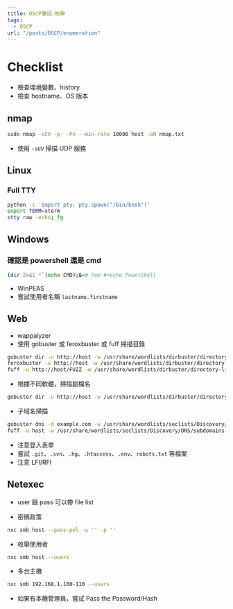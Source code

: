 ```yaml
---
title: OSCP筆記-枚舉
tags:
  - OSCP
url: "/posts/OSCP/enumeration"
---
```


# Checklist

- 檢查環境變數、history
- 檢查 hostname、OS 版本

## nmap

```sh
sudo nmap -sCV -p- -Pn --min-rate 10000 host -oN nmap.txt
```

- 使用 `-sUV` 掃描 UDP 服務

## Linux

### Full TTY

```sh
python -c 'import pty; pty.spawn("/bin/bash")'
export TERM=xterm
stty raw -echo; fg
```

## Windows

### 確認是 powershell 還是 cmd

```sh
(dir 2>&1 *`|echo CMD);&<# rem #>echo PowerShell
```

- WinPEAS
- 嘗試使用者名稱 `lastname.firstname`

## Web

- wappalyzer
- 使用 gobuster 或 feroxbuster 或 fuff 掃描目錄

```sh
gobuster dir -u http://host -w /usr/share/wordlists/dirbuster/directory-list-2.3-medium.txt -t 10 -o gobuster.txt
feroxbuster -u http://host -w /usr/share/wordlists/dirbuster/directory-list-2.3-medium.txt
fuff -u http://host/FUZZ -w /usr/share/wordlists/dirbuster/directory-list-2.3-medium.txt
```

- 根據不同軟體，掃描副檔名

```sh
gobuster dir -u http://host -w /usr/share/wordlists/dirbuster/directory-list-2.3-medium.txt -x php,html,asp,aspx,jsp,js -t 10 -o gobuster-ext.txt
```

- 子域名掃描

```sh
gobuster dns -d example.com -w /usr/share/wordlists/seclists/Discovery/DNS/subdomains-top1million-110000.txt -t 10 -o subdomains.txt
fuff -u host -w /usr/share/wordlists/seclists/Discovery/DNS/subdomains-top1million-110000.txt -H "Host: FUZZ.example.com" -t 10 -o subdomains-fuff.txt # -fc 403，忽略 403 狀態
```

- 注意登入表單
- 嘗試 `.git`、`.svn`、`.hg`、`.htaccess`、`.env`、`robots.txt` 等檔案
- 注意 LFI/RFI

## Netexec

- user 跟 pass 可以帶 file list

- 密碼政策

```sh
nxc smb host --pass-pol -u '' -p ''
```

- 枚舉使用者

```sh
nxc smb host --users
```

- 多台主機

```sh
nxc smb 192.168.1.100-110 --users
```

- 如果有本機管理員，嘗試 Pass the Password/Hash
